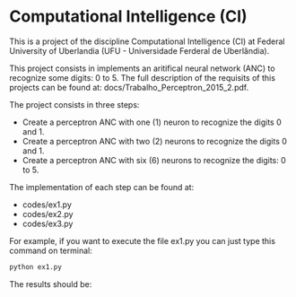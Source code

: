 # Computational Intelligence (CI)

This is a project of the discipline Computational Intelligence (CI) at Federal University of Uberlandia (UFU - Universidade Ferderal de Uberlândia). 

This project consists in implements an aritifical neural network (ANC) to recognize some digits: 0 to 5. The full description of the requisits of this projects can be found at: docs/Trabalho_Perceptron_2015_2.pdf.

The project consists in three steps:
- Create a perceptron ANC with one (1) neuron to recognize the digits 0 and 1.
- Create a perceptron ANC with two (2) neurons to recognize the digits 0 and 1.
- Create a perceptron ANC with six (6) neurons to recognize the digits: 0 to 5.

The implementation of each step can be found at:
- codes/ex1.py
- codes/ex2.py
- codes/ex3.py

For example, if you want to execute the file ex1.py you can just type this command on terminal:
```bash
python ex1.py
```
The results should be:
